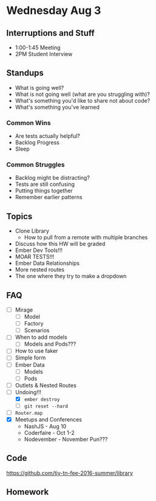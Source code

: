 # Wednesday Aug 3

## Interruptions and Stuff

* 1:00-1:45 Meeting
* 2PM Student Interview

## Standups

* What is going well?
* What is not going well (what are you struggling with)?
* What's something you'd like to share not about code?
* What's something you've learned

### Common Wins

* Are tests actually helpful?
* Backlog Progress
* Sleep

### Common Struggles

* Backlog might be distracting?
* Tests are still confusing
* Putting things together
* Remember earlier patterns

## Topics

* Clone Library
  - How to pull from a remote with multiple branches
* Discuss how this HW will be graded
* Ember Dev Tools!!!
* MOAR TESTS!!!
* Ember Data Relationships
* More nested routes
* The one where they try to make a dropdown


## FAQ

* [ ] Mirage
  - [ ] Model
  - [ ] Factory
  - [ ] Scenarios
* [ ] When to add models
  - [ ] Models and Pods???
* [ ] How to use faker
* [ ] Simple form
* [ ] Ember Data
  - [ ] Models
  - [ ] Pods
* [ ] Outlets & Nested Routes
* [ ] Undoing!!!
  - [X] `ember destroy`
  - [ ] `git reset --hard`
* [ ] `Router.map`
* [X] Meetups and Conferences
  - NashJS - Aug 10
  - Coderfaire - Oct 1-2
  - Nodevember - November Pun???

## Code

https://github.com/tiy-tn-fee-2016-summer/library

## Homework
